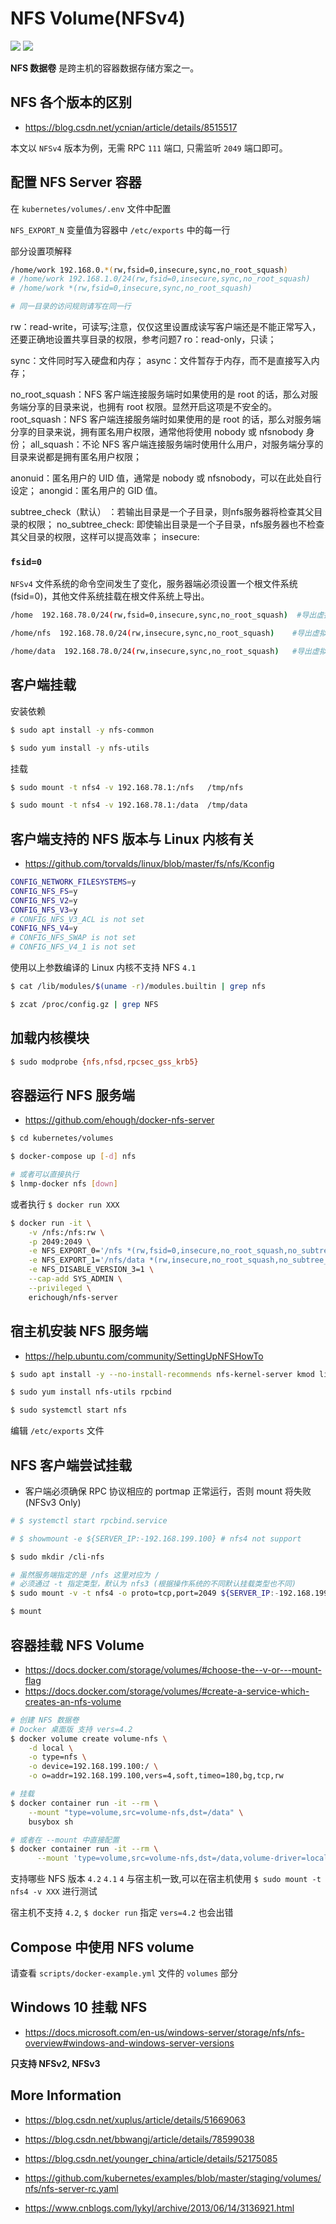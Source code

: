 # NFS Volume(NFSv4)

[![](https://img.shields.io/badge/AD-%E8%85%BE%E8%AE%AF%E4%BA%91%E5%AE%B9%E5%99%A8%E6%9C%8D%E5%8A%A1-blue.svg)](https://cloud.tencent.com/redirect.php?redirect=10058&cps_key=3a5255852d5db99dcd5da4c72f05df61) [![](https://img.shields.io/badge/Support-%E8%85%BE%E8%AE%AF%E4%BA%91%E8%87%AA%E5%AA%92%E4%BD%93-brightgreen.svg)](https://cloud.tencent.com/developer/support-plan?invite_code=13vokmlse8afh)

**NFS 数据卷** 是跨主机的容器数据存储方案之一。

## NFS 各个版本的区别

* https://blog.csdn.net/ycnian/article/details/8515517

本文以 `NFSv4` 版本为例，无需 RPC `111` 端口, 只需监听 `2049` 端口即可。

## 配置 NFS Server 容器

在 `kubernetes/volumes/.env` 文件中配置

`NFS_EXPORT_N` 变量值为容器中 `/etc/exports` 中的每一行

部分设置项解释

```bash
/home/work 192.168.0.*(rw,fsid=0,insecure,sync,no_root_squash)
# /home/work 192.168.1.0/24(rw,fsid=0,insecure,sync,no_root_squash)
# /home/work *(rw,fsid=0,insecure,sync,no_root_squash)

# 同一目录的访问规则请写在同一行
```

rw：read-write，可读写;注意，仅仅这里设置成读写客户端还是不能正常写入，还要正确地设置共享目录的权限，参考问题7
ro：read-only，只读；

sync：文件同时写入硬盘和内存；
async：文件暂存于内存，而不是直接写入内存；

no_root_squash：NFS 客户端连接服务端时如果使用的是 root 的话，那么对服务端分享的目录来说，也拥有 root 权限。显然开启这项是不安全的。
root_squash：NFS 客户端连接服务端时如果使用的是 root 的话，那么对服务端分享的目录来说，拥有匿名用户权限，通常他将使用 nobody 或 nfsnobody 身份；
all_squash：不论 NFS 客户端连接服务端时使用什么用户，对服务端分享的目录来说都是拥有匿名用户权限；

anonuid：匿名用户的 UID 值，通常是 nobody 或 nfsnobody，可以在此处自行设定；
anongid：匿名用户的 GID 值。

subtree_check（默认） ：若输出目录是一个子目录，则nfs服务器将检查其父目录的权限；
no_subtree_check: 即使输出目录是一个子目录，nfs服务器也不检查其父目录的权限，这样可以提高效率；
insecure:

### `fsid=0`

`NFSv4` 文件系统的命令空间发生了变化，服务器端必须设置一个根文件系统(fsid=0)，其他文件系统挂载在根文件系统上导出。

```bash
/home  192.168.78.0/24(rw,fsid=0,insecure,sync,no_root_squash)  #导出虚拟根目录

/home/nfs  192.168.78.0/24(rw,insecure,sync,no_root_squash)    #导出虚拟根下的子目录1

/home/data  192.168.78.0/24(rw,insecure,sync,no_root_squash)   #导出虚拟根下的子目录2
```

## 客户端挂载

安装依赖

```bash
$ sudo apt install -y nfs-common

$ sudo yum install -y nfs-utils
```

挂载

```bash
$ sudo mount -t nfs4 -v 192.168.78.1:/nfs   /tmp/nfs

$ sudo mount -t nfs4 -v 192.168.78.1:/data  /tmp/data
```

## 客户端支持的 NFS 版本与 Linux 内核有关

* https://github.com/torvalds/linux/blob/master/fs/nfs/Kconfig

```bash
CONFIG_NETWORK_FILESYSTEMS=y
CONFIG_NFS_FS=y
CONFIG_NFS_V2=y
CONFIG_NFS_V3=y
# CONFIG_NFS_V3_ACL is not set
CONFIG_NFS_V4=y
# CONFIG_NFS_SWAP is not set
# CONFIG_NFS_V4_1 is not set
```

使用以上参数编译的 Linux 内核不支持 NFS `4.1`

```bash
$ cat /lib/modules/$(uname -r)/modules.builtin | grep nfs

$ zcat /proc/config.gz | grep NFS
```

## 加载内核模块

```bash
$ sudo modprobe {nfs,nfsd,rpcsec_gss_krb5}
```

## 容器运行 NFS 服务端

* https://github.com/ehough/docker-nfs-server

```bash
$ cd kubernetes/volumes

$ docker-compose up [-d] nfs

# 或者可以直接执行
$ lnmp-docker nfs [down]
```

或者执行 `$ docker run XXX`

```bash
$ docker run -it \
    -v /nfs:/nfs:rw \
    -p 2049:2049 \
    -e NFS_EXPORT_0='/nfs *(rw,fsid=0,insecure,no_root_squash,no_subtree_check)'  \
    -e NFS_EXPORT_1='/nfs/data *(rw,insecure,no_root_squash,no_subtree_check)'  \
    -e NFS_DISABLE_VERSION_3=1 \
    --cap-add SYS_ADMIN \
    --privileged \
    erichough/nfs-server
```

## 宿主机安装 NFS 服务端

* https://help.ubuntu.com/community/SettingUpNFSHowTo

```bash
$ sudo apt install -y --no-install-recommends nfs-kernel-server kmod libcap2-bin

$ sudo yum install nfs-utils rpcbind
```

```bash
$ sudo systemctl start nfs
```

编辑 `/etc/exports` 文件

## NFS 客户端尝试挂载

* 客户端必须确保 RPC 协议相应的 portmap 正常运行，否则 mount 将失败 (NFSv3 Only)

```bash
# $ systemctl start rpcbind.service

# $ showmount -e ${SERVER_IP:-192.168.199.100} # nfs4 not support

$ sudo mkdir /cli-nfs

# 虽然服务端指定的是 /nfs 这里对应为 /
# 必须通过 -t 指定类型，默认为 nfs3 (根据操作系统的不同默认挂载类型也不同)
$ sudo mount -v -t nfs4 -o proto=tcp,port=2049 ${SERVER_IP:-192.168.199.100}:/ /cli-nfs

$ mount
```

## 容器挂载 NFS Volume

* https://docs.docker.com/storage/volumes/#choose-the--v-or---mount-flag
* https://docs.docker.com/storage/volumes/#create-a-service-which-creates-an-nfs-volume

```bash
# 创建 NFS 数据卷
# Docker 桌面版 支持 vers=4.2
$ docker volume create volume-nfs \
    -d local \
    -o type=nfs \
    -o device=192.168.199.100:/ \
    -o o=addr=192.168.199.100,vers=4,soft,timeo=180,bg,tcp,rw

# 挂载
$ docker container run -it --rm \
    --mount "type=volume,src=volume-nfs,dst=/data" \
    busybox sh

# 或者在 --mount 中直接配置
$ docker container run -it --rm \
      --mount 'type=volume,src=volume-nfs,dst=/data,volume-driver=local,volume-opt=type=nfs,volume-opt=device=192.168.199.100:/,"volume-opt=o=addr=192.168.199.100,vers=4,soft,timeo=180,bg,tcp,rw"' busybox sh
```

支持哪些 NFS 版本 `4.2` `4.1` `4` 与宿主机一致,可以在宿主机使用 `$ sudo mount -t nfs4 -v XXX` 进行测试

宿主机不支持 `4.2`, `$ docker run` 指定 `vers=4.2` 也会出错

## Compose 中使用 NFS volume

请查看 `scripts/docker-example.yml` 文件的 `volumes` 部分

## Windows 10 挂载 NFS

* https://docs.microsoft.com/en-us/windows-server/storage/nfs/nfs-overview#windows-and-windows-server-versions

**只支持 NFSv2, NFSv3**

## More Information

* https://blog.csdn.net/xuplus/article/details/51669063

* https://blog.csdn.net/bbwangj/article/details/78599038

* https://blog.csdn.net/younger_china/article/details/52175085

* https://github.com/kubernetes/examples/blob/master/staging/volumes/nfs/nfs-server-rc.yaml

* https://www.cnblogs.com/lykyl/archive/2013/06/14/3136921.html
